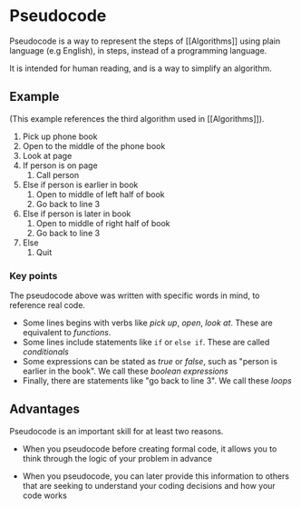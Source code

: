 # Pseudocode

Pseudocode is a way to represent the steps of [[Algorithms]] using  plain language (e.g English), in steps, instead of a programming language. 

It is intended for human reading, and is a way to simplify an algorithm. 

## Example
(This example references the third algorithm used in [[Algorithms]]).
1. Pick up phone book
2. Open to the middle of the phone book
3. Look at page
4. If person is on page
	1. Call person
 5. Else if person is earlier in book
	1. Open to middle of left half of book
	2. Go back to line 3
6. Else if person is later in book
	1. Open to middle of right half of book 
	2. Go back to line 3
7. Else 
	1. Quit

### Key points
The pseudocode above was written with specific words in mind, to reference real code.

- Some lines begins with verbs like *pick up*, *open*, *look at*. These are equivalent to *functions*.
- Some lines include statements like `if` or `else if`. These are called *conditionals*
- Some expressions can be stated as *true* or *false*, such as "person is earlier in the book". We call these *boolean expressions*
- Finally, there are statements like "go back to line 3". We call these *loops*

## Advantages
Pseudocode is an important skill for at least two reasons.

- When you pseudocode before creating formal code, it allows you to think through the logic of your problem in advance

- When you pseudocode, you can later provide this information to others that are seeking to understand your coding decisions and how your code works




